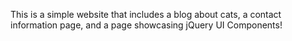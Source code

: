 This is a simple website that includes a blog about cats, a contact information page, and a page showcasing jQuery UI Components!
